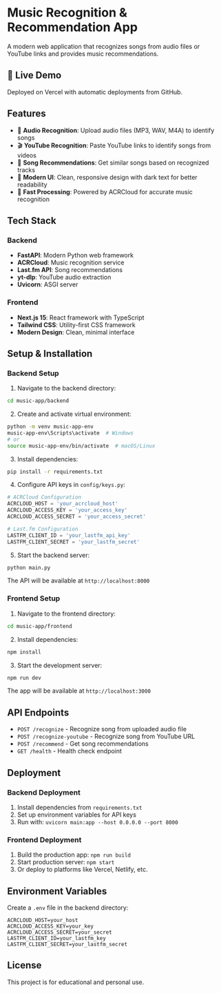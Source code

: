 # Music Recognition & Recommendation App

A modern web application that recognizes songs from audio files or YouTube links and provides music recommendations.

## 🚀 Live Demo
Deployed on Vercel with automatic deployments from GitHub.

## Features

- 🎵 **Audio Recognition**: Upload audio files (MP3, WAV, M4A) to identify songs
- 🎬 **YouTube Recognition**: Paste YouTube links to identify songs from videos  
- 🎯 **Song Recommendations**: Get similar songs based on recognized tracks
- 🎨 **Modern UI**: Clean, responsive design with dark text for better readability
- 🚀 **Fast Processing**: Powered by ACRCloud for accurate music recognition

## Tech Stack

### Backend
- **FastAPI**: Modern Python web framework
- **ACRCloud**: Music recognition service
- **Last.fm API**: Song recommendations
- **yt-dlp**: YouTube audio extraction
- **Uvicorn**: ASGI server

### Frontend  
- **Next.js 15**: React framework with TypeScript
- **Tailwind CSS**: Utility-first CSS framework
- **Modern Design**: Clean, minimal interface

## Setup & Installation

### Backend Setup

1. Navigate to the backend directory:
```bash
cd music-app/backend
```

2. Create and activate virtual environment:
```bash
python -m venv music-app-env
music-app-env\Scripts\activate  # Windows
# or
source music-app-env/bin/activate  # macOS/Linux
```

3. Install dependencies:
```bash
pip install -r requirements.txt
```

4. Configure API keys in `config/keys.py`:
```python
# ACRCloud Configuration
ACRCLOUD_HOST = 'your_acrcloud_host'
ACRCLOUD_ACCESS_KEY = 'your_access_key'
ACRCLOUD_ACCESS_SECRET = 'your_access_secret'

# Last.fm Configuration  
LASTFM_CLIENT_ID = 'your_lastfm_api_key'
LASTFM_CLIENT_SECRET = 'your_lastfm_secret'
```

5. Start the backend server:
```bash
python main.py
```

The API will be available at `http://localhost:8000`

### Frontend Setup

1. Navigate to the frontend directory:
```bash
cd music-app/frontend
```

2. Install dependencies:
```bash
npm install
```

3. Start the development server:
```bash
npm run dev
```

The app will be available at `http://localhost:3000`

## API Endpoints

- `POST /recognize` - Recognize song from uploaded audio file
- `POST /recognize-youtube` - Recognize song from YouTube URL
- `POST /recommend` - Get song recommendations
- `GET /health` - Health check endpoint

## Deployment

### Backend Deployment
1. Install dependencies from `requirements.txt`
2. Set up environment variables for API keys
3. Run with: `uvicorn main:app --host 0.0.0.0 --port 8000`

### Frontend Deployment
1. Build the production app: `npm run build`
2. Start production server: `npm start`
3. Or deploy to platforms like Vercel, Netlify, etc.

## Environment Variables

Create a `.env` file in the backend directory:

```env
ACRCLOUD_HOST=your_host
ACRCLOUD_ACCESS_KEY=your_key
ACRCLOUD_ACCESS_SECRET=your_secret
LASTFM_CLIENT_ID=your_lastfm_key
LASTFM_CLIENT_SECRET=your_lastfm_secret
```

## License

This project is for educational and personal use.
